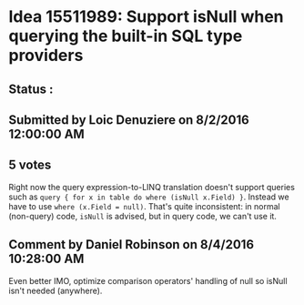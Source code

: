 # Idea 15511989: Support isNull when querying the built-in SQL type providers #

## Status : 

## Submitted by Loic Denuziere on 8/2/2016 12:00:00 AM

## 5 votes

Right now the query expression-to-LINQ translation doesn't support queries such as `query { for x in table do where (isNull x.Field) }`. Instead we have to use `where (x.Field = null)`. That's quite inconsistent: in normal (non-query) code, `isNull` is advised, but in query code, we can't use it.


## Comment by Daniel Robinson on 8/4/2016 10:28:00 AM

Even better IMO, optimize comparison operators' handling of null so isNull isn't needed (anywhere).
